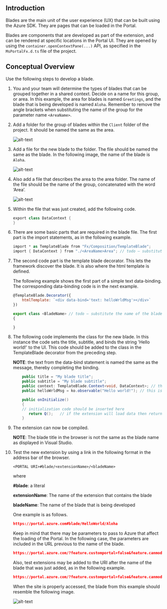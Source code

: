
## Introduction
 
Blades are the main unit of the user experience (UX) that can be built using the Azure SDK. They are pages that can be loaded in the Portal.

Blades are components that are developed as part of the extension, and can be rendered at specific locations in the Portal UI. They are opened by using the `container.openContextPane(...)` API, as specified in the `MsPortalFx.d.ts` file of the project.

## Conceptual Overview

Use the following steps to develop a blade.
1.	 You and your team will determine the types of blades that can be grouped together in a shared context.   Decide on a name for this group, or area.  In this example, the area for blades is named ```Greetings```, and the blade that is being developed is named ```Aloha```. Remember to remove the angle brackets when substituting the name of the group for the parameter name ```<AreaName>```.
1.	Add a folder for the group of blades within the ```Client``` folder of the project. It should be named the same as the area.

    ![alt-text](../media/portalfx-extensions-helloWorld/areaFolder.png "Area Folder")

1.	Add a file for the new blade to the folder. The file should be named the same as the blade. In the following image, the name of the blade is ```Aloha```.

    ![alt-text](../media/portalfx-extensions-helloWorld/areaBladeFile.png "New Blade in Folder")

1.	Also add a file that describes the area to the area folder.  The name of the file should be the name of the group, concatenated with the word ‘Area’. 

    ![alt-text](../media/portalfx-extensions-helloWorld/areaGroupFile.png "GreetingsArea describes the area")

1.	Within the file that was just created, add the following code.

    ```cs
    export class DataContext {
    }
    ```

1. There are some basic parts that are required in the blade file.  The first part is the import statements, as in the following example.

    ```cs
    import * as TemplateBlade from "Fx/Composition/TemplateBlade";
    import { DataContext } from "./<AreaName>Area"; // todo – substitute the name of the area, and remove the angle brackets 
    ```

1.	The second code part is the template blade decorator. This lets the framework discover the blade. It is also where the html template is defined.

    The following  example shows the first part of a simple text data-binding. The corresponding data-binding code is in the next example.

    ```js
    @TemplateBlade.Decorator({
        htmlTemplate: `<div data-bind='text: helloWrldMsg'></div>`
    })

    export class <BladeName> // todo – substitute the name of the blade, and remove the angle brackets 
    {

    }
    ```

1.	The following code implements the class for the new blade. In this instance the code sets the title, subtitle, and binds the string 'Hello world!' to the UI. This code should be added to the class in the TemplateBlade decorator from the preceding step.

    **NOTE**: the text from the data-bind statement is named the same as the message, thereby completing the binding.

    ```cs
        public title = "My blade title";
        public subtitle = "My blade subtitle";
        public context: TemplateBlade.Context<void, DataContext>; // there are useful framework APIs that hang off of here
        public helloWrldMsg = ko.observable("Hello world!"); // this is bound in the div statement in the previous example 

        public onInitialize()
        {
        // initialization code should be inserted here
           return Q();   // if the extension will load data then return a loading promise here
        }
    ```

1.	 The extension can now be compiled.

        **NOTE**:  The blade title in the browser is not the same as the blade name as displayed in Visual Studio.

1.	Test the new extension by using a link in the following format in the address bar of the browser.

    ```
    <PORTAL URI>#blade/<extensionName>/<bladeName>
    ```
  
    where

    **#blade**: a literal

    **extensionName**: The name of the extension that contains the blade

    **bladeName**: The name of the blade that is being developed


    One example is as follows.
    ```json
    https://portal.azure.com#blade/HelloWorld/Aloha 
    ```

    Keep in mind that there may be parameters to pass to Azure that affect the loading of the Portal.  In the following case, the parameters are included in the URL previous to the name of the blade.

    ```json
    https://portal.azure.com/?feature.customportal=false&feature.canmodifyextensions=true#blade/HelloWorld/Aloha
    ```

    Also, test extensions may be added to the URI after the name of the blade that was just added, as in the following example.

    ```json
    https://portal.azure.com/?feature.customportal=false&feature.canmodifyextensions=true#blade/HelloWorld/Aloha?testExtensions={"HelloWorld":"https://localhost:44300/"}
    ```

    When the site is properly accessed, the blade from this example should resemble the following image.

    ![alt-text](../media/portalfx-extensions-helloWorld/helloWorldExtensionAlohaBlade.png "New Extension and blade")

